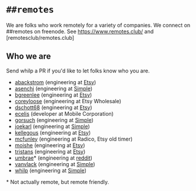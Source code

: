 # `##remotes`

We are folks who work remotely for a variety of companies. We connect on ##remotes on freenode. See https://www.remotes.club/ and [remotesclub/remotes.club]

## Who we are

Send whilp a PR if you'd like to let folks know who you are.

- [abackstrom][] (engineering at [Etsy])
- [asenchi][] (engineering at [Simple][])
- [bgreenlee][] (engineering at [Etsy][])
- [coreyloose][] (engineering at Etsy Wholesale)
- [dschott68][] (engineering at [Etsy][])
- [ecelis][] (developer at Mobile Corporation)
- [gorsuch][] (engineering at [Simple][])
- [joekarl][] (engineering at [Simple][])
- [kellegous][] (engineering at [Etsy][])
- [mcfunley][] (engineering at Radico, Etsy old timer)
- [moishe][] (engineering at [Etsy][])
- [tristans][] (engineering at [Etsy][])
- [umbrae][]* (engineering at [reddit][])
- [vanvlack][] (engineering at [Simple][])
- [whilp][] (engineering at [Simple][])

[abackstrom]: https://twitter.com/abackstrom
[asenchi]: https://twitter.com/asenchi
[bgreenlee]: https://twitter.com/bgreenlee
[coreyloose]: https://twitter.com/coreyloose
[dschott68]: https://twitter.com/dschott68
[ecelis]: https://twitter.com/celisdelafuente
[gorsuch]: https://twitter.com/michaelgorsuch
[joekarl]: https://twitter.com/joekarl
[kellegous]: http://twitter.com/kellegous
[mcfunley]: https://twitter.com/mcfunley
[moishe]: https://twitter.com/moishel
[tristans]: https://twitter.com/tristans
[umbrae]: https://twitter.com/chrisdary
[vanvlack]: https://twitter.com/vanvlack
[whilp]: https://twitter.com/whilp

[Etsy]: https://etsy.com
[reddit]: https://www.reddit.com/
[Simple]: https://simple.com/

\* Not actually remote, but remote friendly.
